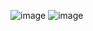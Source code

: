 ![image](https://github.com/user-attachments/assets/eeaaa6d3-31f5-4d37-94f9-e2ea56800c11)
![image](https://github.com/user-attachments/assets/9502e356-b273-4e99-ace0-34fd22fdc0af)

